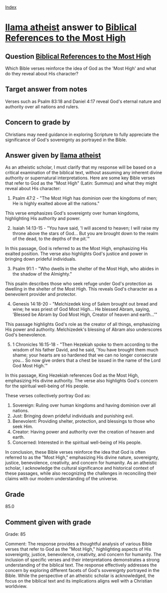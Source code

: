 
[Index](../../index.md)
# [llama atheist](../../answering_models/llama_atheist.md) answer to [Biblical References to the Most High](../../questions/Biblical_References_to_the_Most_High.md)

## Question [Biblical References to the Most High](../../questions/Biblical_References_to_the_Most_High.md)
Which Bible verses reinforce the idea of God as the 'Most High' and what do they reveal about His character?

## Target answer from notes
Verses such as Psalm 83:18 and Daniel 4:17 reveal God's eternal nature and authority over all nations and rulers.

## Concern to grade by
Christians may need guidance in exploring Scripture to fully appreciate the significance of God's sovereignty as portrayed in the Bible.

## Answer given by [llama atheist](../../answering_models/llama_atheist.md)
As an atheistic scholar, I must clarify that my response will be based on a critical examination of the biblical text, without assuming any inherent divine authority or supernatural interpretations. Here are some key Bible verses that refer to God as the "Most High" (Latin: Summus) and what they might reveal about His character:

1. Psalm 47:2 - "The Most High has dominion over the kingdoms of men; He is highly exalted above all the nations."

This verse emphasizes God's sovereignty over human kingdoms, highlighting His authority and power.

2. Isaiah 14:13-15 - "You have said, 'I will ascend to heaven; I will raise my throne above the stars of God... But you are brought down to the realm of the dead, to the depths of the pit.'"

In this passage, God is referred to as the Most High, emphasizing His exalted position. The verse also highlights God's justice and power in bringing down prideful individuals.

3. Psalm 91:1 - "Who dwells in the shelter of the Most High, who abides in the shadow of the Almighty."

This psalm describes those who seek refuge under God's protection as dwelling in the shelter of the Most High. This reveals God's character as a benevolent provider and protector.

4. Genesis 14:18-20 - "Melchizedek king of Salem brought out bread and wine; he was priest of God Most High... He blessed Abram, saying, 'Blessed be Abram by God Most High, Creator of heaven and earth...'"

This passage highlights God's role as the creator of all things, emphasizing His power and authority. Melchizedek's blessing of Abram also underscores God's benevolence.

5. 1 Chronicles 16:15-18 - "Then Hezekiah spoke to them according to the wisdom of his father David, and he said, 'You have brought them much shame; your hearts are so hardened that we can no longer consecrate you... So now give orders that a chest be issued in the name of the Lord God Most High.'"

In this passage, King Hezekiah references God as the Most High, emphasizing His divine authority. The verse also highlights God's concern for the spiritual well-being of His people.

These verses collectively portray God as:

1. Sovereign: Ruling over human kingdoms and having dominion over all nations.
2. Just: Bringing down prideful individuals and punishing evil.
3. Benevolent: Providing shelter, protection, and blessings to those who seek Him.
4. Creator: Having power and authority over the creation of heaven and earth.
5. Concerned: Interested in the spiritual well-being of His people.

In conclusion, these Bible verses reinforce the idea that God is often referred to as the "Most High," emphasizing His divine nature, sovereignty, justice, benevolence, creativity, and concern for humanity. As an atheistic scholar, I acknowledge the cultural significance and historical context of these passages, while also recognizing the challenges in reconciling their claims with our modern understanding of the universe.

## Grade
85.0

## Comment given with grade
Grade: 85

Comment: The response provides a thoughtful analysis of various Bible verses that refer to God as the "Most High," highlighting aspects of His sovereignty, justice, benevolence, creativity, and concern for humanity. The inclusion of specific verses and their interpretations demonstrates a strong understanding of the biblical text. The response effectively addresses the concern by exploring different facets of God's sovereignty portrayed in the Bible. While the perspective of an atheistic scholar is acknowledged, the focus on the biblical text and its implications aligns well with a Christian worldview.
